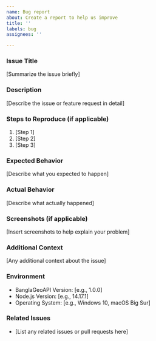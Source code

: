 ```yaml
---
name: Bug report
about: Create a report to help us improve
title: ''
labels: bug
assignees: ''

---
```


### Issue Title
[Summarize the issue briefly]

### Description
[Describe the issue or feature request in detail]

### Steps to Reproduce (if applicable)
1. [Step 1]
2. [Step 2]
3. [Step 3]

### Expected Behavior
[Describe what you expected to happen]

### Actual Behavior
[Describe what actually happened]

### Screenshots (if applicable)
[Insert screenshots to help explain your problem]

### Additional Context
[Any additional context about the issue]

### Environment
- BanglaGeoAPI Version: [e.g., 1.0.0]
- Node.js Version: [e.g., 14.17.1]
- Operating System: [e.g., Windows 10, macOS Big Sur]

### Related Issues
- [List any related issues or pull requests here]
